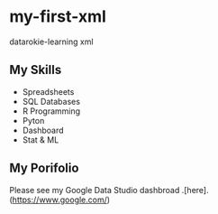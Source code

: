 # my-first-xml
datarokie-learning xml

## My Skills

- Spreadsheets
- SQL Databases
- R Programming
- Pyton
- Dashboard
- Stat & ML

## My Porifolio

Please see my Google Data Studio dashbroad .[here]. (https://www.google.com/)
